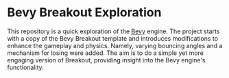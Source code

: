 # Bevy Breakout Exploration

This repository is a quick exploration of the [Bevy](https://bevyengine.org/) engine. The project starts with a copy of the Bevy Breakout template and introduces modifications to enhance the gameplay and physics. Namely, varying bouncing angles and a mechanism for losing were added. The aim is to do a simple yet more engaging version of Breakout, providing insight into the Bevy engine's functionality.